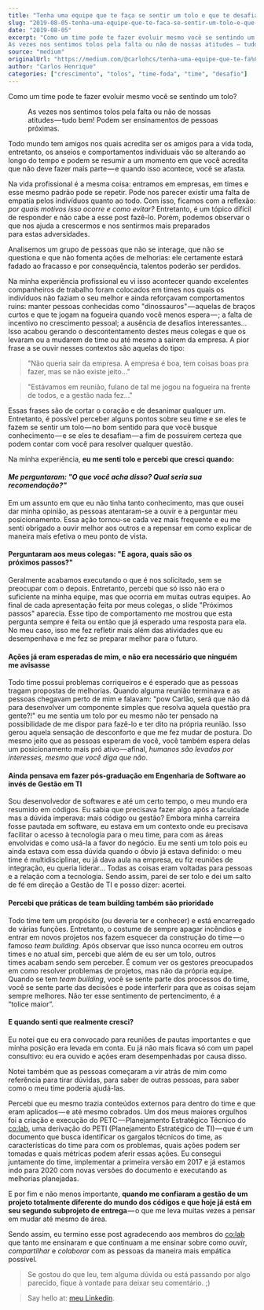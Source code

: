 ```yaml
---
title: "Tenha uma equipe que te faça se sentir um tolo e que te desafia a crescer"
slug: "2019-08-05-tenha-uma-equipe-que-te-faca-se-sentir-um-tolo-e-que-te-desafia-a-crescer-deaff82215a4"
date: "2019-08-05"
excerpt: "Como um time pode te fazer evoluir mesmo você se sentindo um tolo?
As vezes nos sentimos tolos pela falta ou não de nossas atitudes — tudo bem! Podem ser ensinamentos de pessoas próximas.Todo mundo te..."
source: "medium"
originalUrl: "https://medium.com/@carlohcs/tenha-uma-equipe-que-te-fa%C3%A7a-se-sentir-um-tolo-e-que-te-desafia-a-crescer-deaff82215a4?source=rss-3ad5ddeda9f9------2"
author: "Carlos Henrique"
categories: ["crescimento", "tolos", "time-foda", "time", "desafio"]
---
```


<p>Como um time pode te fazer evoluir mesmo você se sentindo um&nbsp;tolo?</p>
<figure><img alt="" src="/static/img/blog/img-1751412821797-69z6htjys.jpg" data-original-src="https://cdn-images-1.medium.com/max/1024/1*eGg-1lGjHA9_lygxCc47pg.jpeg"><figcaption>As vezes nos sentimos tolos pela falta ou não de nossas atitudes — tudo bem! Podem ser ensinamentos de pessoas próximas.</figcaption></figure><p>Todo mundo tem amigos nos quais acredita ser os amigos para a vida toda, entretanto, os anseios e comportamentos individuais vão se alterando ao longo do tempo e podem se resumir a um momento em que você acredita que não deve fazer mais parte — e quando isso acontece, você se&nbsp;afasta.</p>
<p>Na vida profissional é a mesma coisa: entramos em empresas, em times e esse mesmo padrão pode se repetir. Pode nos parecer existir uma falta de empatia pelos indivíduos quanto ao todo. Com isso, ficamos com a reflexão: <em>por quais motivos isso ocorre e como evitar? </em>Entretanto, é um tópico difícil de responder e não cabe a esse post fazê-lo. Porém, podemos observar o que nos ajuda a crescermos e nos sentirmos mais preparados para&nbsp;estas&nbsp;adversidades.</p>
<p>Analisemos um grupo de pessoas que não se interage, que não se questiona e que não fomenta ações de melhorias: ele certamente estará fadado ao fracasso e por consequência, talentos poderão ser perdidos.</p>
<p>Na minha experiência profissional&nbsp;eu&nbsp;vi&nbsp;isso&nbsp;acontecer&nbsp;quando excelentes companheiros de trabalho foram colocados em times nos quais os indivíduos não faziam o seu melhor e ainda reforçavam comportamentos ruins: manter pessoas conhecidas como "dinossauros" — aquelas de braços curtos e que te jogam na fogueira quando você menos espera — ; a falta de incentivo no crescimento pessoal; a ausência de desafios interessantes… Isso acabou gerando o descontentamento destes meus colegas e que os levaram ou a mudarem de time ou até mesmo a sairem da empresa. A pior frase a se ouvir nesses contextos são aquelas do&nbsp;tipo:</p>
<blockquote>"Não queria sair da empresa. A empresa é boa, tem coisas boas pra fazer, mas se não existe&nbsp;jeito…"</blockquote>
<blockquote>"Estávamos em reunião, fulano de tal me jogou na fogueira na frente de todos, e a gestão nada&nbsp;fez…"</blockquote>
<p>Essas frases são de cortar o coração e de desanimar qualquer um. Entretanto, é possível perceber alguns pontos sobre seu time e se eles te fazem se sentir um tolo — no bom sentido para que você busque conhecimento — e se eles te desafiam — a fim de possuírem certeza que podem contar com você para resolver qualquer&nbsp;questão.</p>
<p>Na minha experiência, <strong>eu me senti tolo e percebi que cresci&nbsp;quando:</strong></p>
<h4><strong><em>Me perguntaram: "O que você acha disso? Qual seria sua recomendação?"</em></strong></h4>
<p>Em um assunto em que eu não tinha tanto conhecimento, mas que ousei dar minha opinião, as pessoas atentaram-se a ouvir e a perguntar meu posicionamento. Essa ação tornou-se cada vez mais frequente e eu me senti obrigado a ouvir melhor aos outros e a repensar em como explicar de maneira mais efetiva o meu ponto de&nbsp;vista.</p>
<h4>Perguntaram aos meus colegas: "E agora, quais são os próximos&nbsp;passos?"</h4>
<p>Geralmente acabamos executando o que é nos solicitado, sem se preocupar com o depois. Entretanto, percebi que só isso não era o suficiente na minha equipe, mas que ocorria em muitas outras equipes. Ao final de cada apresentação feita por meus colegas, o slide "Próximos passos" aparecia. Esse tipo de comportamento me mostrou que esta pergunta sempre é feita ou então que já esperado uma resposta para ela. No meu caso, isso me fez refletir mais além das atividades que eu desempenhava&nbsp;e&nbsp;me&nbsp;fez&nbsp;se&nbsp;preparar&nbsp;melhor&nbsp;para&nbsp;o&nbsp;futuro.</p>
<h4>Ações já eram esperadas de mim, e não era necessário que ninguém me&nbsp;avisasse</h4>
<p>Todo time possui problemas corriqueiros e é esperado que as pessoas tragam propostas de melhorias. Quando alguma reunião terminava e as pessoas chegavam perto de mim e falavam: "pow Carlão, será que não dá para desenvolver um componente simples que resolva aquela questão pra gente?!" eu me sentia um tolo por eu mesmo não ter pensado na possibilidade de me dispor para fazê-lo e ter dito na própria reunião. Isso gerou aquela sensação de desconforto e que me fez mudar de postura. Do mesmo jeito que as pessoas esperam de você, você também espera delas um posicionamento mais pró ativo — afinal, <em>humanos são levados por interesses,&nbsp;mesmo&nbsp;que&nbsp;você&nbsp;diga&nbsp;que&nbsp;não</em>.</p>
<h4>Ainda pensava em fazer pós-graduação em Engenharia de Software ao invés de Gestão em&nbsp;TI</h4>
<p>Sou desenvolvedor de softwares e até um certo tempo, o meu mundo era resumido em códigos. Eu sabia que precisava fazer algo após a faculdade mas a dúvida imperava: mais código ou gestão? Embora minha carreira fosse pautada em software, eu estava em um contexto onde eu precisava facilitar o acesso à tecnologia para o meu time, para com as áreas envolvidas e como usá-la a favor do negócio. Eu me senti um tolo pois eu ainda estava com essa dúvida quando o óbvio já estava definido: o meu time é multidisciplinar, eu já dava aula na empresa, eu fiz reuniões de integração, eu queria liderar… Todas as coisas eram voltadas para pessoas e a relação com a tecnologia. Sendo assim, parei de ser tolo e dei um salto de fé em direção a Gestão de TI e posso dizer:&nbsp;acertei.</p>
<h4>Percebi que práticas de team building também são prioridade</h4>
<p>Todo time tem um propósito (ou deveria ter e conhecer) e está encarregado de várias funções. Entretanto, o costume de sempre apagar incêndios e entrar em novos projetos nos fazem esquecer da construção do time — o famoso <em>team building. </em>Após observar que isso nunca ocorreu em outros times e no atual sim, percebi que além de eu ser um tolo, outros times&nbsp;acabam&nbsp;sendo&nbsp;sem&nbsp;perceber. É comum ver os gestores preocupados em como resolver problemas de projetos, mas não da própria equipe. Quando se tem <em>team building</em>, você se sente parte dos processos do time, você se sente parte das decisões e pode interferir para que as coisas sejam sempre melhores. Não ter esse sentimento de pertencimento, é a “tolice&nbsp;maior”.</p>
<h4>E quando senti que realmente cresci?</h4>
<p>Eu notei que eu era convocado para reuniões de pautas importantes e que minha posição era levada em conta. Eu já não mais ficava só com um papel consultivo: eu era ouvido e ações eram desempenhadas por causa&nbsp;disso.</p>
<p>Notei também que as pessoas começaram a vir atrás de mim como referência para tirar dúvidas, para saber de outras pessoas, para saber como o meu time poderia ajudá-las.</p>
<p>Percebi que eu mesmo trazia conteúdos externos para dentro do time e que eram aplicados — e até mesmo cobrados. Um dos meus maiores orgulhos foi a criação e execução do PETC — Planejamento Estratégico Técnico do <a href="https://medium.com/revista-co-lab">co:lab</a>, uma derivação do PETI (Planejamento Estratégico de TI) — que é um documento que busca identificar os gargalos técnicos do time, as características do time para com os problemas, quais ações podem ser tomadas e quais métricas podem aferir essas ações. Eu consegui juntamente do time, implementar a primeira versão em 2017 e já estamos indo para 2020 com novas versões do documento e executando as melhorias planejadas.</p>
<p>E por fim e não menos importante, <strong>quando me confiaram a gestão de um projeto totalmente diferente do mundo dos códigos e que hoje já está em seu segundo subprojeto de entrega</strong> — o que me leva muitas vezes a pensar em mudar até mesmo de&nbsp;área.</p>
<p>Sendo assim, eu termino esse post agradecendo aos membros do <a href="https://medium.com/revista-co-lab">co:lab</a> que tanto me ensinaram e que continuam a me ensinar sobre como <em>ouvir</em>,<em> compartilhar </em>e<em> colaborar </em>com as pessoas da maneira mais empática possível.</p>
<blockquote>Se gostou do que leu, tem alguma dúvida ou está passando por algo parecido, fique à vontade para deixar seu comentário.&nbsp;;)</blockquote>
<blockquote>Say hello at: <a href="http://linkedin.com/in/carlohcs?source=post_page---------------------------">meu Linkedin</a>.</blockquote>
<img src="/static/img/blog/img-1751412821797-v4pzvkfkg.jpg" width="1" height="1" alt="" data-original-src="https://medium.com/_/stat?event=post.clientViewed&amp;referrerSource=full_rss&amp;postId=deaff82215a4">

